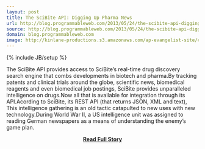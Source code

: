 ```yaml
---
layout: post
title: The SciBite API: Digging Up Pharma News
url: http://blog.programmableweb.com/2013/05/24/the-scibite-api-digging-up-pharma-news/
source: http://blog.programmableweb.com/2013/05/24/the-scibite-api-digging-up-pharma-news/
domain: blog.programmableweb.com
image: http://kinlane-productions.s3.amazonaws.com/ap-evangelist-site/curated/screenshots/9034_blog_programmableweb_com.png
---
```

{% include JB/setup %}<p>The SciBite API provides access to SciBite’s real-time drug discovery search engine that combs developments in biotech and pharma.By tracking patents and clinical trials around the globe, scientific news, biomedical reagents and even biomedical job postings, SciBite provides unparalleled intelligence on drugs.Now all that is available for integration through its API.Acording to SciBite, its REST API (that returns JSON, XML and text), This intelligence gathering is an old tactic catapulted to new uses with new technology.During World War II, a US intelligence unit was assigned to reading German newspapers as a means of understanding the enemy’s game plan.</p>
<center><p><a href="http://blog.programmableweb.com/2013/05/24/the-scibite-api-digging-up-pharma-news/" style='padding:25px; font-sze:18px; font-weight: bold;'>Read Full Story</a></p></center>
